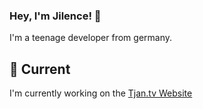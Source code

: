 ### Hey, I'm Jilence! 👋

I'm a teenage developer from germany.

## 🔭 Current

I'm currently working on the [Tjan.tv Website](https://github.com/tjantv) 



<!--
**Jilence/Jilence** is a ✨ _special_ ✨ repository because its `README.md` (this file) appears on your GitHub profile.

Here are some ideas to get you started:

- 🔭 I’m currently working on ...
- 🌱 I’m currently learning ...
- 👯 I’m looking to collaborate on ...
- 🤔 I’m looking for help with ...
- 💬 Ask me about ...
- 📫 How to reach me: ...
- 😄 Pronouns: ...
- ⚡ Fun fact: ...
-->

